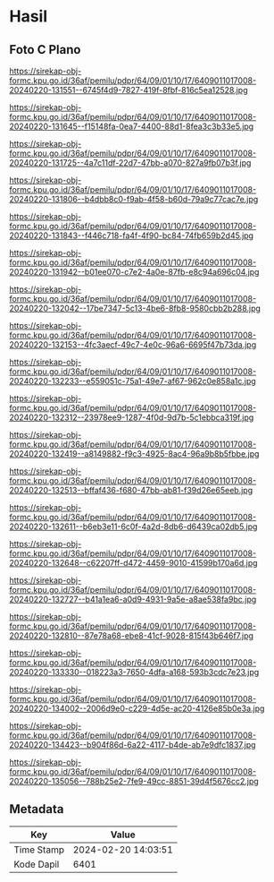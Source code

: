 # Hasil

## Foto C Plano

https://sirekap-obj-formc.kpu.go.id/36af/pemilu/pdpr/64/09/01/10/17/6409011017008-20240220-131551--6745f4d9-7827-419f-8fbf-816c5ea12528.jpg

https://sirekap-obj-formc.kpu.go.id/36af/pemilu/pdpr/64/09/01/10/17/6409011017008-20240220-131645--f15148fa-0ea7-4400-88d1-8fea3c3b33e5.jpg

https://sirekap-obj-formc.kpu.go.id/36af/pemilu/pdpr/64/09/01/10/17/6409011017008-20240220-131725--4a7c11df-22d7-47bb-a070-827a9fb07b3f.jpg

https://sirekap-obj-formc.kpu.go.id/36af/pemilu/pdpr/64/09/01/10/17/6409011017008-20240220-131806--b4dbb8c0-f9ab-4f58-b60d-79a9c77cac7e.jpg

https://sirekap-obj-formc.kpu.go.id/36af/pemilu/pdpr/64/09/01/10/17/6409011017008-20240220-131843--f446c718-fa4f-4f90-bc84-74fb659b2d45.jpg

https://sirekap-obj-formc.kpu.go.id/36af/pemilu/pdpr/64/09/01/10/17/6409011017008-20240220-131942--b01ee070-c7e2-4a0e-87fb-e8c94a696c04.jpg

https://sirekap-obj-formc.kpu.go.id/36af/pemilu/pdpr/64/09/01/10/17/6409011017008-20240220-132042--17be7347-5c13-4be6-8fb8-9580cbb2b288.jpg

https://sirekap-obj-formc.kpu.go.id/36af/pemilu/pdpr/64/09/01/10/17/6409011017008-20240220-132153--4fc3aecf-49c7-4e0c-96a6-6695f47b73da.jpg

https://sirekap-obj-formc.kpu.go.id/36af/pemilu/pdpr/64/09/01/10/17/6409011017008-20240220-132233--e559051c-75a1-49e7-af67-962c0e858a1c.jpg

https://sirekap-obj-formc.kpu.go.id/36af/pemilu/pdpr/64/09/01/10/17/6409011017008-20240220-132312--23978ee9-1287-4f0d-9d7b-5c1ebbca319f.jpg

https://sirekap-obj-formc.kpu.go.id/36af/pemilu/pdpr/64/09/01/10/17/6409011017008-20240220-132419--a8149882-f9c3-4925-8ac4-96a9b8b5fbbe.jpg

https://sirekap-obj-formc.kpu.go.id/36af/pemilu/pdpr/64/09/01/10/17/6409011017008-20240220-132513--bffaf436-f680-47bb-ab81-f39d26e65eeb.jpg

https://sirekap-obj-formc.kpu.go.id/36af/pemilu/pdpr/64/09/01/10/17/6409011017008-20240220-132611--b6eb3e11-6c0f-4a2d-8db6-d6439ca02db5.jpg

https://sirekap-obj-formc.kpu.go.id/36af/pemilu/pdpr/64/09/01/10/17/6409011017008-20240220-132648--c62207ff-d472-4459-9010-41599b170a6d.jpg

https://sirekap-obj-formc.kpu.go.id/36af/pemilu/pdpr/64/09/01/10/17/6409011017008-20240220-132727--b41a1ea6-a0d9-4931-9a5e-a8ae538fa9bc.jpg

https://sirekap-obj-formc.kpu.go.id/36af/pemilu/pdpr/64/09/01/10/17/6409011017008-20240220-132810--87e78a68-ebe8-41cf-9028-815f43b646f7.jpg

https://sirekap-obj-formc.kpu.go.id/36af/pemilu/pdpr/64/09/01/10/17/6409011017008-20240220-133330--018223a3-7650-4dfa-a168-593b3cdc7e23.jpg

https://sirekap-obj-formc.kpu.go.id/36af/pemilu/pdpr/64/09/01/10/17/6409011017008-20240220-134002--2006d9e0-c229-4d5e-ac20-4126e85b0e3a.jpg

https://sirekap-obj-formc.kpu.go.id/36af/pemilu/pdpr/64/09/01/10/17/6409011017008-20240220-134423--b904f86d-6a22-4117-b4de-ab7e9dfc1837.jpg

https://sirekap-obj-formc.kpu.go.id/36af/pemilu/pdpr/64/09/01/10/17/6409011017008-20240220-135056--788b25e2-7fe9-49cc-8851-39d4f5676cc2.jpg


## Metadata

| Key        | Value               |
| ---------- | ------------------- |
| Time Stamp | 2024-02-20 14:03:51 |
| Kode Dapil | 6401                |




